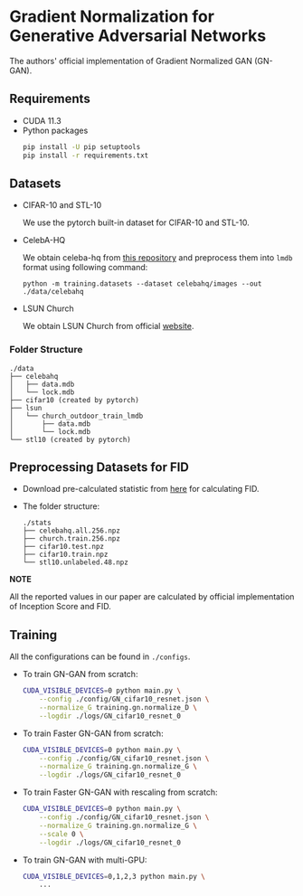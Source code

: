 # Gradient Normalization for Generative Adversarial Networks

The authors' official implementation of Gradient Normalized GAN (GN-GAN).

## Requirements
- CUDA 11.3
- Python packages
    ```sh
    pip install -U pip setuptools
    pip install -r requirements.txt
    ```

## Datasets
- CIFAR-10 and STL-10

    We use the pytorch built-in dataset for CIFAR-10 and STL-10.

- CelebA-HQ

    We obtain celeba-hq from [this repository](https://github.com/suvojit-0x55aa/celebA-HQ-dataset-download) and preprocess them into `lmdb` format using following command:

    ```
    python -m training.datasets --dataset celebahq/images --out ./data/celebahq
    ```

- LSUN Church

    We obtain LSUN Church from official [website](https://www.yf.io/p/lsun).

### Folder Structure
```
./data
├── celebahq
│   ├── data.mdb
│   └── lock.mdb
├── cifar10 (created by pytorch)
├── lsun
│   └── church_outdoor_train_lmdb
│       ├── data.mdb
│       └── lock.mdb
└── stl10 (created by pytorch)
```

## Preprocessing Datasets for FID
- Download pre-calculated statistic from [here](https://drive.google.com/drive/folders/1UBdzl6GtNMwNQ5U-4ESlIer43tNjiGJC?usp=sharing) for calculating FID.

- The folder structure:
    ```
    ./stats
    ├── celebahq.all.256.npz
    ├── church.train.256.npz
    ├── cifar10.test.npz
    ├── cifar10.train.npz
    └── stl10.unlabeled.48.npz
    ```

**NOTE**

All the reported values in our paper are calculated by official implementation of Inception Score and FID.


## Training

All the configurations can be found in `./configs`.

- To train GN-GAN from scratch:
    ```bash
    CUDA_VISIBLE_DEVICES=0 python main.py \
        --config ./config/GN_cifar10_resnet.json \
        --normalize_G training.gn.normalize_D \
        --logdir ./logs/GN_cifar10_resnet_0
    ```

- To train Faster GN-GAN from scratch:
    ```bash
    CUDA_VISIBLE_DEVICES=0 python main.py \
        --config ./config/GN_cifar10_resnet.json \
        --normalize_G training.gn.normalize_G \
        --logdir ./logs/GN_cifar10_resnet_0
    ```

- To train Faster GN-GAN with rescaling from scratch:
    ```bash
    CUDA_VISIBLE_DEVICES=0 python main.py \
        --config ./config/GN_cifar10_resnet.json \
        --normalize_G training.gn.normalize_G \
        --scale 0 \
        --logdir ./logs/GN_cifar10_resnet_0
    ```

- To train GN-GAN with multi-GPU:
    ```bash
    CUDA_VISIBLE_DEVICES=0,1,2,3 python main.py \
        ...
    ```
